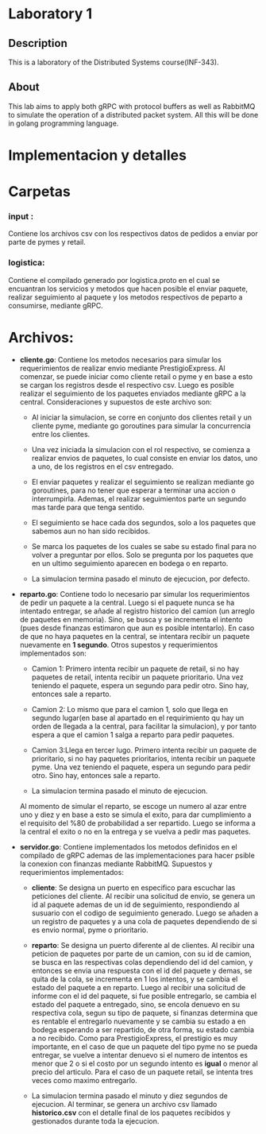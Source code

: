 # Laboratory 1

## Description
This is a laboratory of the Distributed Systems course(INF-343).

## About

 This lab aims to apply both gRPC with protocol buffers as well as RabbitMQ to simulate the operation of a distributed packet system. All this will be done in golang programming language.
 
 
# Implementacion y detalles



# Carpetas
### input :
Contiene los archivos csv con los respectivos datos de pedidos a enviar por parte de pymes y retail.

### logistica:
Contiene el compilado generado por logistica.proto en el cual se encuantran los servicios y metodos que hacen posible el enviar paquete,  realizar seguimiento al paquete y los metodos respectivos de peparto a consumirse, mediante gRPC.

# Archivos:

- **cliente.go**: Contiene los metodos necesarios para simular los requerimientos de realizar envio mediante  PrestigioExpress. Al comenzar, se puede iniciar como cliente retail o pyme y en base a esto se cargan los registros desde el respectivo csv. Luego es posible realizar el seguimiento de los paquetes enviados mediante gRPC a la central. Consideraciones  y supuestos de este archivo son:

  - Al iniciar la simulacion, se corre en conjunto dos clientes retail y un cliente pyme, mediante go goroutines para simular la concurrencia entre los clientes.

  - Una vez iniciada la simulacion con el rol respectivo, se comienza a realizar envios de paquetes, lo cual consiste en enviar los datos, uno a uno, de los registros en el csv entregado.

  - El enviar paquetes y realizar el seguimiento se realizan mediante go goroutines, para no tener que esperar a terminar una accion o interrumpirla. Ademas, el realizar seguimientos parte un segundo mas tarde para que tenga sentido.

  - El seguimiento se hace cada dos segundos, solo a los paquetes que sabemos aun no han sido recibidos.

  - Se marca los paquetes de los cuales se sabe su estado final para no volver a preguntar por ellos. Solo se pregunta por los paquetes que en un ultimo seguimiento aparecen en bodega o en reparto.

  - La simulacion termina pasado el minuto de ejecucion, por defecto.


- **reparto.go**: Contiene todo lo necesario par simular los requerimientos de pedir un paquete a la central. Luego si el paquete nunca se ha intentado entregar, se añade al registro historico del camion (un arreglo de paquetes en memoria). Sino, se busca y se incrementa el intento (pues desde finanzas estimaron que aun es posible intentarlo). En caso de que no haya paquetes en la central, se intentara recibir un paquete nuevamente en **1 segundo**. Otros supestos y requerimientos implementados son:

    - Camion 1: Primero intenta recibir un paquete de retail, si no hay paquetes de retail, intenta recibir un paquete prioritario. Una vez teniendo el paquete, espera un segundo para pedir otro. Sino hay, entonces sale a reparto.

    - Camion 2: Lo mismo que para el camion 1, solo que llega en segundo lugar(en base al apartado en el requirimiento qu hay un orden de llegada a la central, para facilitar la simulacion), y por tanto espera a que el camion 1 salga a reparto para pedir paquetes.

    - Camion 3:Llega en tercer lugo. Primero intenta recibir un paquete de prioritario, si no hay paquetes prioritarios, intenta recibir un paquete pyme. Una vez teniendo el paquete, espera un segundo para pedir otro. Sino hay, entonces sale a reparto.

    - La simulacion termina pasado el minuto de ejecucion.

  Al momento de simular el reparto, se escoge un numero al azar entre uno y diez y en base a esto se simula el exito, para dar cumplimiento a el requisito del %80 de probabilidad a ser repartido. Luego se informa a la central el exito o no en la entrega y se vuelva a pedir mas paquetes.


- **servidor.go**: Contiene implementados los metodos definidos en el compilado de gRPC ademas de las implementaciones para hacer psible la conexion con finanzas mediante RabbitMQ. Supuestos y requerimientos implementados:

  - **cliente**: Se designa un puerto en especifico para escuchar las peticiones del cliente. Al recibir una solicitud de envio, se genera un id al paquete ademas de un id de seguimiento, respondiendo al susuario con el codigo de seguimiento generado. Luego se añaden a un registro de paquetes y a una cola de paquetes dependiendo de si es envio normal, pyme o prioritario. 

  - **reparto**: Se designa un puerto diferente al de clientes. Al recibir una peticion de paquetes por parte de un camion, con su id de camion, se busca en las respectivas colas dependiendo del id del camion, y entonces se envia una respuesta con el id del paquete y demas, se quita de la cola, se incrementa en 1 los intentos, y se cambia el estado del paquete a en reparto. Luego al recibir una solicitud de informe con el id del paquete, si fue posible entregarlo, se cambia el estado del paquete a entregado, sino, se encola denuevo en su respectiva cola, segun su tipo de paquete, si finanzas determina que es rentable el entregarlo nuevamente y se cambia su estado a en bodega esperando a ser repartido,  de otra forma, su estado cambia a no recibido. Como para PrestigioExpress, el prestigio es muy importante, en el caso de que un paquete del tipo pyme no se pueda entregar, se vuelve a intentar denuevo si el numero de intentos es menor que 2 o si el costo por un segundo intento es **igual** o menor al precio del articulo. Para el caso de un paquete retail, se intenta tres veces como maximo entregarlo.


  - La simulacion termina pasado el minuto y diez segundos de ejecucion. Al terminar, se genera un archivo csv llamado **historico.csv** con el detalle final de los paquetes recibidos y gestionados durante toda la ejecucion.

